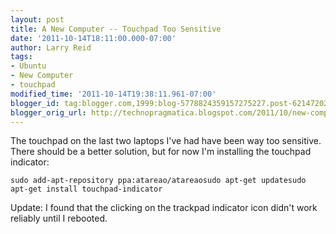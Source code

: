 ```yaml
---
layout: post
title: A New Computer -- Touchpad Too Sensitive
date: '2011-10-14T18:11:00.000-07:00'
author: Larry Reid
tags:
- Ubuntu
- New Computer
- touchpad
modified_time: '2011-10-14T19:38:11.961-07:00'
blogger_id: tag:blogger.com,1999:blog-5778824359157275227.post-6214720285218649573
blogger_orig_url: http://technopragmatica.blogspot.com/2011/10/new-computer-touchpad-too-sensitive.html
---
```


The touchpad on the last two laptops I've had have been way too
sensitive. There should be a better solution, but for now I'm installing
the touchpad indicator:  
  
`sudo add-apt-repository ppa:atareao/atareaosudo apt-get updatesudo
apt-get install touchpad-indicator`  
  
Update: I found that the clicking on the trackpad indicator icon didn't
work reliably until I rebooted.

